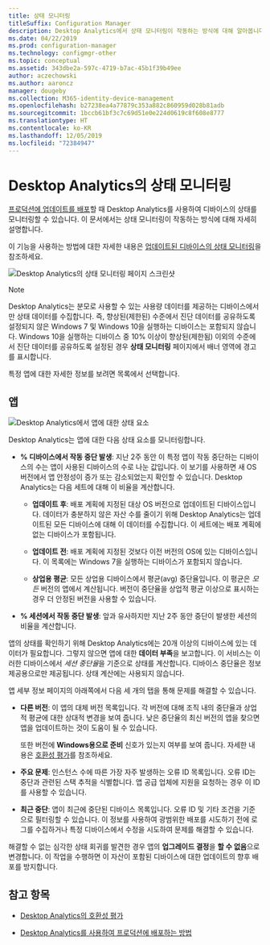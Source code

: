 ```yaml
---
title: 상태 모니터링
titleSuffix: Configuration Manager
description: Desktop Analytics에서 상태 모니터링이 작동하는 방식에 대해 알아봅니다.
ms.date: 04/22/2019
ms.prod: configuration-manager
ms.technology: configmgr-other
ms.topic: conceptual
ms.assetid: 343dbe2a-597c-4719-b7ac-45b1f39b49ee
author: aczechowski
ms.author: aaroncz
manager: dougeby
ms.collection: M365-identity-device-management
ms.openlocfilehash: b27238ea4a77879c353a882c860959d028b81adb
ms.sourcegitcommit: 1bccb61bf3c7c69d51e0e224d0619c8f608e8777
ms.translationtype: HT
ms.contentlocale: ko-KR
ms.lasthandoff: 12/05/2019
ms.locfileid: "72384947"
---
```

# <a name="health-status-monitoring-in-desktop-analytics"></a>Desktop Analytics의 상태 모니터링

[프로덕션에 업데이트를 배포](/sccm/desktop-analytics/deploy-prod)할 때 Desktop Analytics를 사용하여 디바이스의 상태를 모니터링할 수 있습니다. 이 문서에서는 상태 모니터링이 작동하는 방식에 대해 자세히 설명합니다.

이 기능을 사용하는 방법에 대한 자세한 내용은 [업데이트된 디바이스의 상태 모니터링](/sccm/desktop-analytics/deploy-prod#bkmk_monitor)을 참조하세요.

![Desktop Analytics의 상태 모니터링 페이지 스크린샷](media/monitor-health.png)

> [!NOTE]  
> Desktop Analytics는 분모로 사용할 수 있는 사용량 데이터를 제공하는 디바이스에서만 상태 데이터를 수집합니다. 즉, 향상된(제한된) 수준에서 진단 데이터를 공유하도록 설정되지 않은 Windows 7 및 Windows 10을 실행하는 디바이스는 포함되지 않습니다. Windows 10을 실행하는 디바이스 중 10% 이상이 향상된(제한됨) 이외의 수준에서 진단 데이터를 공유하도록 설정된 경우 **상태 모니터링** 페이지에서 배너 영역에 경고를 표시합니다.  

특정 앱에 대한 자세한 정보를 보려면 목록에서 선택합니다.



## <a name="apps"></a>앱

![Desktop Analytics에서 앱에 대한 상태 요소](media/monitor-health-status-factors.png)

Desktop Analytics는 앱에 대한 다음 상태 요소를 모니터링합니다.

- **% 디바이스에서 작동 중단 발생**: 지난 2주 동안 이 특정 앱이 작동 중단하는 디바이스의 수는 앱이 사용된 디바이스의 수로 나눈 값입니다. 이 보기를 사용하면 새 OS 버전에서 앱 안정성이 증가 또는 감소되었는지 확인할 수 있습니다. Desktop Analytics는 다음 세트에 대해 이 비율을 계산합니다.  

    - **업데이트 후**: 배포 계획에 지정된 대상 OS 버전으로 업데이트된 디바이스입니다. 데이터가 충분하지 않은 자산 수를 줄이기 위해 Desktop Analytics는 업데이트된 모든 디바이스에 대해 이 데이터를 수집합니다. 이 세트에는 배포 계획에 없는 디바이스가 포함됩니다.  

    - **업데이트 전**: 배포 계획에 지정된 것보다 이전 버전의 OS에 있는 디바이스입니다. 이 목록에는 Windows 7을 실행하는 디바이스가 포함되지 않습니다.  

    - **상업용 평균**: 모든 상업용 디바이스에서 평균(avg) 중단율입니다. 이 평균은 *모든* 버전의 앱에서 계산됩니다. 버전이 중단율을 상업적 평균 이상으로 표시하는 경우 더 안정된 버전을 사용할 수 있습니다.  

- **% 세션에서 작동 중단 발생**: 앞과 유사하지만 지난 2주 동안 중단이 발생한 세션의 비율을 계산합니다.  

앱의 상태를 확인하기 위해 Desktop Analytics에는 20개 이상의 디바이스에 있는 데이터가 필요합니다. 그렇지 않으면 앱에 대한 **데이터 부족**을 보고합니다. 이 서비스는 이러한 디바이스에서 *세션 중단율*을 기준으로 상태를 계산합니다. 디바이스 중단율은 정보 제공용으로만 제공됩니다. 상태 계산에는 사용되지 않습니다.

앱 세부 정보 페이지의 아래쪽에서 다음 세 개의 탭을 통해 문제를 해결할 수 있습니다.

- **다른 버전**: 이 앱의 대체 버전 목록입니다. 각 버전에 대해 조직 내의 중단율과 상업적 평균에 대한 상대적 변경을 보여 줍니다. 낮은 중단율의 최신 버전의 앱을 찾으면 앱을 업데이트하는 것이 도움이 될 수 있습니다.  

    또한 버전에 **Windows용으로 준비** 신호가 있는지 여부를 보여 줍니다. 자세한 내용은 [호환성 평가](compat-assessment.md#driver-risk-assessment)를 참조하세요.  

- **주요 문제**: 인스턴스 수에 따른 가장 자주 발생하는 오류 ID 목록입니다. 오류 ID는 중단과 관련된 스택 추적을 식별합니다. 앱 공급 업체에 지원을 요청하는 경우 이 ID를 사용할 수 있습니다.  

- **최근 중단**:  앱이 최근에 중단된 디바이스 목록입니다. 오류 ID 및 기타 조건을 기준으로 필터링할 수 있습니다. 이 정보를 사용하여 광범위한 배포를 시도하기 전에 로그를 수집하거나 특정 디바이스에서 수정을 시도하여 문제를 해결할 수 있습니다.  

해결할 수 없는 심각한 상태 회귀를 발견한 경우 앱의 **업그레이드 결정**을 **할 수 없음**으로 변경합니다. 이 작업을 수행하면 이 자산이 포함된 디바이스에 대한 업데이트의 향후 배포를 방지합니다.


## <a name="see-also"></a>참고 항목

- [Desktop Analytics의 호환성 평가](/sccm/desktop-analytics/compat-assessment)  

- [Desktop Analytics를 사용하여 프로덕션에 배포하는 방법](/sccm/desktop-analytics/deploy-prod)  
